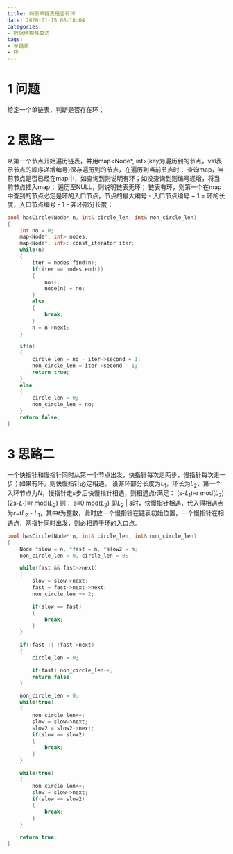 ```yaml
---
title: 判断单链表是否有环
date: 2020-01-15 08:18:04
categories:
- 数据结构与算法
tags:
- 单链表
- 环
---
```


# 1 问题
给定一个单链表，判断是否存在环；

# 2 思路一
从第一个节点开始遍历链表，并用map<Node*, int>(key为遍历到的节点，val表示节点的顺序递增编号)保存遍历到的节点，在遍历到当前节点时：
查询map，当前节点是否已经在map中，如查询到则说明有环；如没查询到则编号递增，将当前节点插入map；
遍历至NULL，则说明链表无环；
链表有环，则第一个在map中查到的节点必定是环的入口节点，节点的最大编号 - 入口节点编号 + 1 = 环的长度，入口节点编号 - 1 - 非环部分长度；
```cpp
bool hasCircle(Node* n, int& circle_len, int& non_circle_len)
{
    int no = 0;
    map<Node*, int> nodes;
    map<Node*, int>::const_iterator iter;
    while(n)
    {
        iter = nodes.find(n);
        if(iter == nodes.end())
        {
            no++;
            node[n] = no;
        }
        else
        {
            break;
        }
        n = n->next;
    }

    if(n)
    {
        circle_len = no - iter->second + 1;
        non_circle_len = iter->second - 1;
        return true;
    }
    else
    {
        circle_len = 0;
        non_circle_len = no;
    }
    return false;
}
```
# 3 思路二
一个快指针和慢指针同时从第一个节点出发，快指针每次走两步，慢指针每次走一步；如果有环，则快慢指针必定相遇。
设非环部分长度为$L_1$，环长为$L_2$，第一个入环节点为$N$，慢指针走$s$步后快慢指针相遇，则相遇点$r$满足：
(s-$L_1$)$\equiv$r mod($L_2$)
(2s-$L_1$)$\equiv$r mod($L_2$)
则：
s$\equiv$0 mod($L_2$)
即$L_2$ | $s$时，快慢指针相遇，代入得相遇点为$r$=$t$$L_2$ - $L_1$，其中$t$为整数，此时放一个慢指针在链表初始位置，一个慢指针在相遇点，两指针同时出发，则必相遇于环的入口点。
```cpp
bool hasCircle(Node* n, int& circle_len, int& non_circle_len)
{
    Node *slow = n, *fast = n, *slow2 = n;
    non_circle_len = 0, circle_len = 0;

    while(fast && fast->next)
    {
        slow = slow->next;
        fast = fast->next->next;
        non_circle_len += 2;

        if(slow == fast)
        {
            break;
        }
    }

    if(!fast || !fast->next)
    {
        circle_len = 0;

        if(fast) non_circle_len++;
        return false;
    }

    non_circle_len = 0;
    while(true)
    {
        non_circle_len++;
        slow = slow->next;
        slow2 = slow2->next;
        if(slow == slow2)
        {
            break;
        }
    }

    while(true)
    {
        non_circle_len++;
        slow = slow->next;
        if(slow == slow2)
        {
            break;
        }
    }

    return true;
}
```